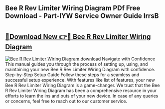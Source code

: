 ## Bee R Rev Limiter Wiring Diagram PDf Free Download - Part-lYW Service Owner Guide IrrsB

# <h2><a href="http://dfov306.blite.top/?on=Bee+R+Rev+Limiter+Wiring+Diagram">🔗Download New 👉🔴 Bee R Rev Limiter Wiring Diagram</a></h2>

[![Bee R Rev Limiter Wiring Diagram download](https://i.imgur.com/lujVjoI.png)](http://dfov306.blite.top/?on=Bee+R+Rev+Limiter+Wiring+Diagram)
Navigate with Confidence This manual guides you through the process of setting up, using, and maintaining your new Bee R Rev Limiter Wiring Diagram with confidence. Step-by-Step Setup Guide Follow these steps for a seamless and successful setup experience. With features like list of features, your new Bee R Rev Limiter Wiring Diagram is a game-changer. We trust that the Bee R Rev Limiter Wiring Diagram has been a comprehensive resource in your efforts to learn the ins and outs of your new device. In case of any queries or concerns, feel free to reach out to our customer service.
